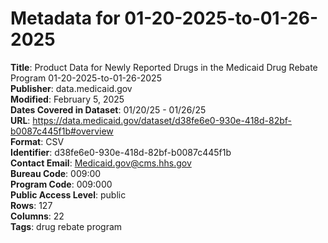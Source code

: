 # Metadata for 01-20-2025-to-01-26-2025
**Title**: Product Data for Newly Reported Drugs in the Medicaid Drug Rebate Program 01-20-2025-to-01-26-2025<br>
**Publisher**: data.medicaid.gov<br>
**Modified**: February 5, 2025<br>
**Dates Covered in Dataset**: 01/20/25 - 01/26/25<br>
**URL**: https://data.medicaid.gov/dataset/d38fe6e0-930e-418d-82bf-b0087c445f1b#overview<br>
**Format**: CSV<br>
**Identifier**: d38fe6e0-930e-418d-82bf-b0087c445f1b<br>
**Contact Email**: Medicaid.gov@cms.hhs.gov<br>
**Bureau Code**: 009:00<br>
**Program Code**: 009:000<br>
**Public Access Level**: public<br>
**Rows**: 127<br>
**Columns**: 22<br>
**Tags**: drug rebate program<br>
